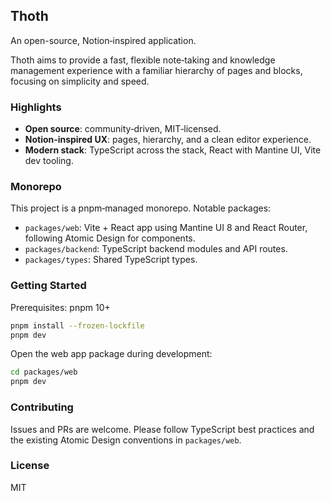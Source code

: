 ## Thoth

An open-source, Notion‑inspired application.

Thoth aims to provide a fast, flexible note‑taking and knowledge management experience with a familiar hierarchy of pages and blocks, focusing on simplicity and speed.

### Highlights

- **Open source**: community‑driven, MIT‑licensed.
- **Notion‑inspired UX**: pages, hierarchy, and a clean editor experience.
- **Modern stack**: TypeScript across the stack, React with Mantine UI, Vite dev tooling.

### Monorepo

This project is a pnpm‑managed monorepo. Notable packages:

- `packages/web`: Vite + React app using Mantine UI 8 and React Router, following Atomic Design for components.
- `packages/backend`: TypeScript backend modules and API routes.
- `packages/types`: Shared TypeScript types.

### Getting Started

Prerequisites: pnpm 10+

```bash
pnpm install --frozen-lockfile
pnpm dev
```

Open the web app package during development:

```bash
cd packages/web
pnpm dev
```

### Contributing

Issues and PRs are welcome. Please follow TypeScript best practices and the existing Atomic Design conventions in `packages/web`.

### License

MIT
